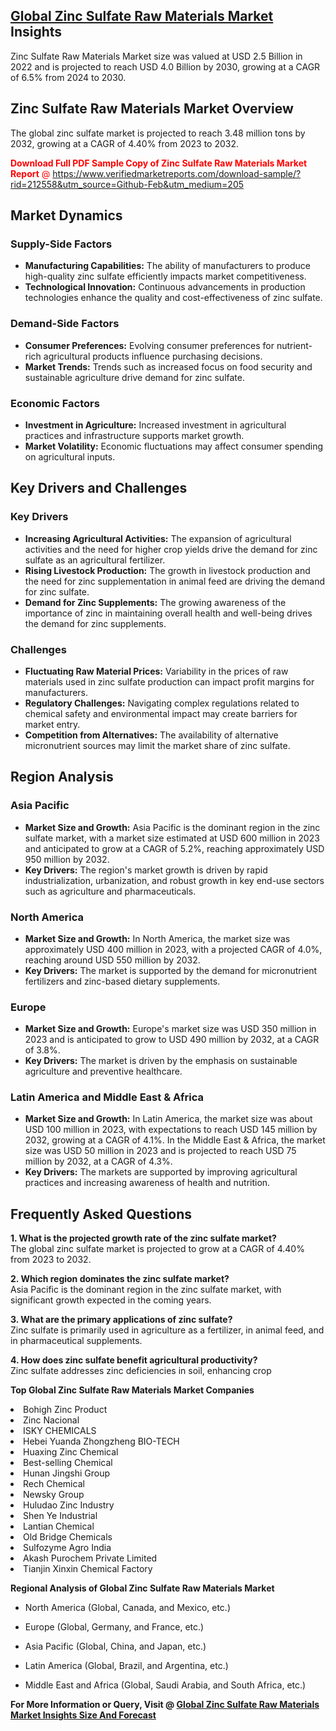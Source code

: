 <h2><a href="https://www.verifiedmarketreports.com/download-sample/?rid=212558&amp;utm_source=Github&amp;utm_medium=205" target="_blank">Global Zinc Sulfate Raw Materials Market</a> Insights</h2><p>Zinc Sulfate Raw Materials Market size was valued at USD 2.5 Billion in 2022 and is projected to reach USD 4.0 Billion by 2030, growing at a CAGR of 6.5% from 2024 to 2030.</p><p> <h2>Zinc Sulfate Raw Materials Market Overview</h2> <p>The global zinc sulfate market is projected to reach 3.48 million tons by 2032, growing at a CAGR of 4.40% from 2023 to 2032. </p> <p><p><span class=""><span style="color: #ff0000;"><strong>Download Full PDF Sample Copy of Zinc Sulfate Raw Materials Market Report</strong> @ </span><a href="https://www.verifiedmarketreports.com/download-sample/?rid=212558&amp;utm_source=Github-Feb&amp;utm_medium=205" target="_blank">https://www.verifiedmarketreports.com/download-sample/?rid=212558&amp;utm_source=Github-Feb&amp;utm_medium=205</a></span></p></p> <h2>Market Dynamics</h2> <h3>Supply-Side Factors</h3> <ul> <li><strong>Manufacturing Capabilities:</strong> The ability of manufacturers to produce high-quality zinc sulfate efficiently impacts market competitiveness. </li> <li><strong>Technological Innovation:</strong> Continuous advancements in production technologies enhance the quality and cost-effectiveness of zinc sulfate. </li> </ul> <h3>Demand-Side Factors</h3> <ul> <li><strong>Consumer Preferences:</strong> Evolving consumer preferences for nutrient-rich agricultural products influence purchasing decisions. </li> <li><strong>Market Trends:</strong> Trends such as increased focus on food security and sustainable agriculture drive demand for zinc sulfate. </li> </ul> <h3>Economic Factors</h3> <ul> <li><strong>Investment in Agriculture:</strong> Increased investment in agricultural practices and infrastructure supports market growth. </li> <li><strong>Market Volatility:</strong> Economic fluctuations may affect consumer spending on agricultural inputs. </li> </ul> <h2>Key Drivers and Challenges</h2> <h3>Key Drivers</h3> <ul> <li><strong>Increasing Agricultural Activities:</strong> The expansion of agricultural activities and the need for higher crop yields drive the demand for zinc sulfate as an agricultural fertilizer. </li> <li><strong>Rising Livestock Production:</strong> The growth in livestock production and the need for zinc supplementation in animal feed are driving the demand for zinc sulfate. </li> <li><strong>Demand for Zinc Supplements:</strong> The growing awareness of the importance of zinc in maintaining overall health and well-being drives the demand for zinc supplements. </li> </ul> <h3>Challenges</h3> <ul> <li><strong>Fluctuating Raw Material Prices:</strong> Variability in the prices of raw materials used in zinc sulfate production can impact profit margins for manufacturers. </li> <li><strong>Regulatory Challenges:</strong> Navigating complex regulations related to chemical safety and environmental impact may create barriers for market entry. </li> <li><strong>Competition from Alternatives:</strong> The availability of alternative micronutrient sources may limit the market share of zinc sulfate. </li> </ul> <h2>Region Analysis</h2> <h3>Asia Pacific</h3> <ul> <li><strong>Market Size and Growth:</strong> Asia Pacific is the dominant region in the zinc sulfate market, with a market size estimated at USD 600 million in 2023 and anticipated to grow at a CAGR of 5.2%, reaching approximately USD 950 million by 2032. </li> <li><strong>Key Drivers:</strong> The region's market growth is driven by rapid industrialization, urbanization, and robust growth in key end-use sectors such as agriculture and pharmaceuticals. </li> </ul> <h3>North America</h3> <ul> <li><strong>Market Size and Growth:</strong> In North America, the market size was approximately USD 400 million in 2023, with a projected CAGR of 4.0%, reaching around USD 550 million by 2032. </li> <li><strong>Key Drivers:</strong> The market is supported by the demand for micronutrient fertilizers and zinc-based dietary supplements. </li> </ul> <h3>Europe</h3> <ul> <li><strong>Market Size and Growth:</strong> Europe's market size was USD 350 million in 2023 and is anticipated to grow to USD 490 million by 2032, at a CAGR of 3.8%. </li> <li><strong>Key Drivers:</strong> The market is driven by the emphasis on sustainable agriculture and preventive healthcare. </li> </ul> <h3>Latin America and Middle East & Africa</h3> <ul> <li><strong>Market Size and Growth:</strong> In Latin America, the market size was about USD 100 million in 2023, with expectations to reach USD 145 million by 2032, growing at a CAGR of 4.1%. In the Middle East & Africa, the market size was USD 50 million in 2023 and is projected to reach USD 75 million by 2032, at a CAGR of 4.3%. </li> <li><strong>Key Drivers:</strong> The markets are supported by improving agricultural practices and increasing awareness of health and nutrition. </li> </ul> <h2>Frequently Asked Questions</h2> <p><strong>1. What is the projected growth rate of the zinc sulfate market?</strong><br> The global zinc sulfate market is projected to grow at a CAGR of 4.40% from 2023 to 2032. </p> <p><strong>2. Which region dominates the zinc sulfate market?</strong><br> Asia Pacific is the dominant region in the zinc sulfate market, with significant growth expected in the coming years. </p> <p><strong>3. What are the primary applications of zinc sulfate?</strong><br> Zinc sulfate is primarily used in agriculture as a fertilizer, in animal feed, and in pharmaceutical supplements. </p> <p><strong>4. How does zinc sulfate benefit agricultural productivity?</strong><br> Zinc sulfate addresses zinc deficiencies in soil, enhancing crop</p><p><strong>Top Global Zinc Sulfate Raw Materials Market Companies</strong></p><div data-test-id=""><p><li>Bohigh Zinc Product</li><li> Zinc Nacional</li><li> ISKY CHEMICALS</li><li> Hebei Yuanda Zhongzheng BIO-TECH</li><li> Huaxing Zinc Chemical</li><li> Best-selling Chemical</li><li> Hunan Jingshi Group</li><li> Rech Chemical</li><li> Newsky Group</li><li> Huludao Zinc Industry</li><li> Shen Ye Industrial</li><li> Lantian Chemical</li><li> Old Bridge Chemicals</li><li> Sulfozyme Agro India</li><li> Akash Purochem Private Limited</li><li> Tianjin Xinxin Chemical Factory</li></p><div><strong>Regional Analysis of&nbsp;Global Zinc Sulfate Raw Materials Market</strong></div><ul><li dir="ltr"><p dir="ltr">North America&nbsp;(Global, Canada, and Mexico, etc.)</p></li><li dir="ltr"><p dir="ltr">Europe (Global, Germany, and France, etc.)</p></li><li dir="ltr"><p dir="ltr">Asia Pacific&nbsp;(Global, China, and Japan, etc.)</p></li><li dir="ltr"><p dir="ltr">Latin America&nbsp;(Global, Brazil, and Argentina, etc.)</p></li><li dir="ltr">Middle East and Africa&nbsp;(Global, Saudi Arabia, and South Africa, etc.)</li></ul><p><strong>For More Information or Query, Visit @&nbsp;</strong><strong><a href="https://www.verifiedmarketreports.com/product/zinc-sulfate-raw-materials-market/?utm_source=Github&amp;utm_medium=205" target="_blank">Global Zinc Sulfate Raw Materials Market Insights Size And Forecast</a></strong></p></div>
